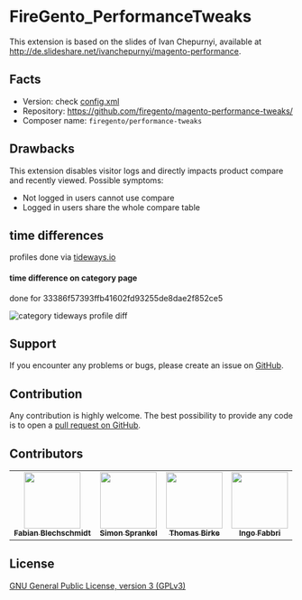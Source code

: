 FireGento_PerformanceTweaks
===========================

This extension is based on the slides of Ivan Chepurnyi, available at
http://de.slideshare.net/ivanchepurnyi/magento-performance.

Facts
-----

* Version: check [config.xml](https://github.com/firegento/magento-performance-tweaks/blob/master/app/code/community/FireGento/PerformanceTweaks/etc/config.xml)
* Repository: https://github.com/firegento/magento-performance-tweaks/
* Composer name: `firegento/performance-tweaks`

Drawbacks
---------

This extension disables visitor logs and directly impacts product compare and recently viewed.
Possible symptoms:
- Not logged in users cannot use compare
- Logged in users share the whole compare table

time differences
--------------------------------

profiles done via [tideways.io](https://tideways.io)

#### time difference on category page

done for 33386f57393ffb41602fd93255de8dae2f852ce5

![category tideways profile diff](res/quafzi_magento-performance-tweaks_category.png)

Support
-------
If you encounter any problems or bugs, please create an issue on
[GitHub](https://github.com/firegento/magento-performance-tweaks/issues).

Contribution
------------
Any contribution is highly welcome. The best possibility to provide any code is to open
a [pull request on GitHub](https://help.github.com/articles/using-pull-requests).


Contributors
------------
 <!-- ALL-CONTRIBUTORS-LIST:START - Do not remove or modify this section -->
<!-- prettier-ignore-start -->
<!-- markdownlint-disable -->
<table>
  <tr>
    <td align="center"><a href="http://www.fabian-blechschmidt.de"><img src="https://avatars1.githubusercontent.com/u/379680?v=4" width="100px;" alt=""/><br /><sub><b>Fabian Blechschmidt</b></sub></a></td>
    <td align="center"><a href="https://www.simonsprankel.com/"><img src="https://avatars1.githubusercontent.com/u/930199?v=4" width="100px;" alt=""/><br /><sub><b>Simon Sprankel</b></sub></a></td>
    <td align="center"><a href="https://github.com/quafzi"><img src="https://avatars1.githubusercontent.com/u/164261?v=4" width="100px;" alt=""/><br /><sub><b>Thomas Birke</b></sub></a></td>
    <td align="center"><a href="https://github.com/infabo"><img src="https://avatars0.githubusercontent.com/u/3999104?v=4" width="100px;" alt=""/><br /><sub><b>Ingo Fabbri</b></sub></a></td>
  </tr>
</table>

<!-- markdownlint-enable -->
<!-- prettier-ignore-end -->
<!-- ALL-CONTRIBUTORS-LIST:END -->
 
License
-------
[GNU General Public License, version 3 (GPLv3)](http://opensource.org/licenses/gpl-3.0)


